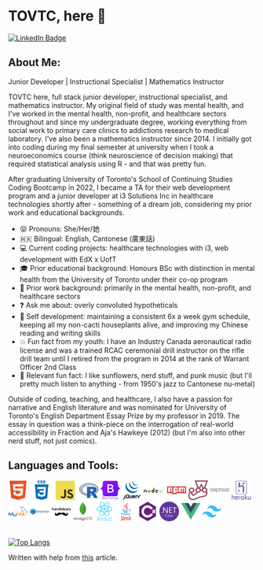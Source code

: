 # TOVTC, here 👋

<a href="https://www.linkedin.com/in/veronicataichito/" target="_blank"><img src="https://img.shields.io/badge/LinkedIn-blue?style=flat&logo=linkedin&logoColor=white" alt="LinkedIn Badge"/></a>

## About Me:
Junior Developer | Instructional Specialist | Mathematics Instructor

TOVTC here, full stack junior developer, instructional specialist, and mathematics instructor. My original field of study was mental health, and I've worked in the mental health, non-profit, and healthcare sectors throughout and since my undergraduate degree, working everything from social work to primary care clinics to addictions research to medical laboratory. I've also been a mathematics instructor since 2014. I initially got into coding during my final semester at university when I took a neuroeconomics course (think neuroscience of decision making) that required statistical analysis using R - and that was pretty fun.


After graduating University of Toronto's School of Continuing Studies Coding Bootcamp in 2022, I became a TA for their web development program and a junior developer at i3 Solutions Inc in healthcare technologies shortly after - something of a dream job, considering my prior work and educational backgrounds.

* 😝 Pronouns: She/Her/她
* 🇭🇰  Bilingual: English, Cantonese (廣東話)
* 💻 Current coding projects: healthcare technologies with i3, web development with EdX x UofT
* 🎓 Prior educational background: Honours BSc with distinction in mental health from the University of Toronto under their co-op program
* 🏢 Prior work background: primarily in the mental health, non-profit, and healthcare sectors
* ❓ Ask me about: overly convoluted hypotheticals
* 🌵 Self development: maintaining a consistent 6x a week gym schedule, keeping all my non-cacti houseplants alive, and improving my Chinese reading and writing skills
* 💥 Fun fact from my youth: I have an Industry Canada aeronautical radio license and was a trained RCAC ceremonial drill instructor on the rifle drill team until I retired from the program in 2014 at the rank of Warrant Officer 2nd Class
* 🌻 Relevant fun fact: I like sunflowers, nerd stuff, and punk music (but I'll pretty much listen to anything - from 1950's jazz to Cantonese nu-metal)


Outside of coding, teaching, and healthcare, I also have a passion for narrative and English literature and was nominated for University of Toronto's English Department Essay Prize by my professor in 2019. The essay in question was a think-piece on the interrogation of real-world accessibility in Fraction and Aja's Hawkeye (2012) (but I'm also into other nerd stuff, not just comics).

## Languages and Tools:
<div>
  <img src="https://github.com/devicons/devicon/blob/master/icons/html5/html5-original.svg" title="HTML5" alt="HTML" width="40" height="40"/>&nbsp;
  <img src="https://github.com/devicons/devicon/blob/master/icons/css3/css3-plain-wordmark.svg"  title="CSS3" alt="CSS" width="40" height="40"/>&nbsp;
  <img src="https://github.com/devicons/devicon/blob/master/icons/javascript/javascript-original.svg" title="JavaScript" alt="JavaScript" width="40" height="40"/>&nbsp;
  <img src="https://github.com/devicons/devicon/blob/master/icons/r/r-original.svg" title="r" **alt="r" width="40" height="40"/>
  <img src="https://github.com/devicons/devicon/blob/master/icons/bootstrap/bootstrap-original-wordmark.svg" title="Bootstrap" **alt="Bootstrap" width="40" height="40"/>
    <img src="https://github.com/devicons/devicon/blob/master/icons/jquery/jquery-original-wordmark.svg" title="jQuery" **alt="jQuery" width="40" height="40"/>
  <img src="https://github.com/devicons/devicon/blob/master/icons/nodejs/nodejs-original-wordmark.svg" title="NodeJS" alt="NodeJS" width="40" height="40"/>&nbsp;
  <img src="https://github.com/devicons/devicon/blob/master/icons/npm/npm-original-wordmark.svg" title="npm" **alt="npm" width="40" height="40"/>
  <img src="https://github.com/devicons/devicon/blob/master/icons/jest/jest-plain.svg" title="Jest" **alt="Jest" width="40" height="40"/>
  <img src="https://github.com/devicons/devicon/blob/master/icons/express/express-original-wordmark.svg" title="Express" **alt="Express" width="40" height="40"/>
  <img src="https://github.com/devicons/devicon/blob/master/icons/heroku/heroku-original-wordmark.svg" title="Heroku" **alt="Heroku" width="40" height="40"/>
  <img src="https://github.com/devicons/devicon/blob/master/icons/mysql/mysql-original-wordmark.svg" title="MySQL" **alt="MySQL" width="40" height="40"/>
  <img src="https://github.com/devicons/devicon/blob/master/icons/sequelize/sequelize-original-wordmark.svg" title="Sequelize" **alt="Sequelize" width="40" height="40"/>
   <img src="https://github.com/devicons/devicon/blob/master/icons/handlebars/handlebars-original-wordmark.svg" title="Handlebars" **alt="Handlebars" width="40" height="40"/>
  <img src="https://github.com/devicons/devicon/blob/master/icons/mongodb/mongodb-original-wordmark.svg" title="MongoDB" **alt="MongoDB" width="40" height="40"/>
  <img src="https://github.com/devicons/devicon/blob/master/icons/react/react-original-wordmark.svg" title="React" **alt="React" width="40" height="40"/>
  <img src="https://github.com/devicons/devicon/blob/master/icons/java/java-original-wordmark.svg" title="Java" **alt="Java" width="40" height="40"/>
  <img src="https://github.com/devicons/devicon/blob/master/icons/csharp/csharp-plain.svg" title="C#" **alt="C#" width="40" height="40"/>
  <img src="https://github.com/devicons/devicon/blob/master/icons/dotnetcore/dotnetcore-original.svg" title="DotNet" **alt="DotNet" width="40" height="40"/>
  <img src="https://github.com/devicons/devicon/blob/master/icons/vuejs/vuejs-original.svg" title="Vue" **alt="Vue" width="40" height="40"/>
  <img src="https://github.com/devicons/devicon/blob/master/icons/tailwindcss/tailwindcss-plain.svg" title="Tailwind" **alt="Tailwind" width="40" height="40"/>
</div>
</br>

[![Top Langs](https://github-readme-stats.vercel.app/api/top-langs/?username=TOVTC&layout=compact&theme=vision-friendly-dark)](https://github.com/anuraghazra/github-readme-stats)

Written with help from [this](https://www.sitepoint.com/github-profile-readme/) article.
